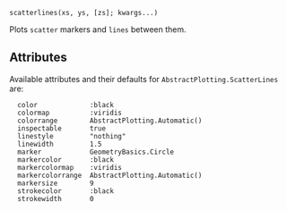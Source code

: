 ```
scatterlines(xs, ys, [zs]; kwargs...)
```

Plots `scatter` markers and `lines` between them.

## Attributes

Available attributes and their defaults for `AbstractPlotting.ScatterLines` are: 

```
  color             :black
  colormap          :viridis
  colorrange        AbstractPlotting.Automatic()
  inspectable       true
  linestyle         "nothing"
  linewidth         1.5
  marker            GeometryBasics.Circle
  markercolor       :black
  markercolormap    :viridis
  markercolorrange  AbstractPlotting.Automatic()
  markersize        9
  strokecolor       :black
  strokewidth       0
```
